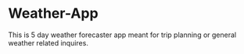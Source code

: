 # Weather-App
This is 5 day weather forecaster app meant for trip planning or general weather related inquires.

